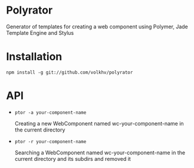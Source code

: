 # Polyrator
Generator of templates for creating a web component using Polymer, Jade Template Engine and Stylus

# Installation

`npm install -g git://github.com/volkhv/polyrator`

# API

* `ptor -a your-component-name`

  Creating a new WebComponent named wc-your-component-name in the current directory

* `ptor -r your-component-name`

  Searching a WebComponent named wc-your-component-name in the current directory and its subdirs and removed it

